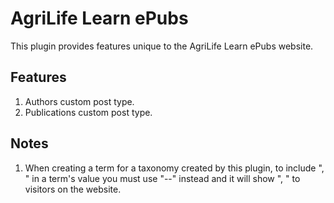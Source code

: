 # AgriLife Learn ePubs

This plugin provides features unique to the AgriLife Learn ePubs website.

## Features
1. Authors custom post type.
2. Publications custom post type.

## Notes
1. When creating a term for a taxonomy created by this plugin, to include ", " in a term's value you must use "--" instead and it will show ", " to visitors on the website.
